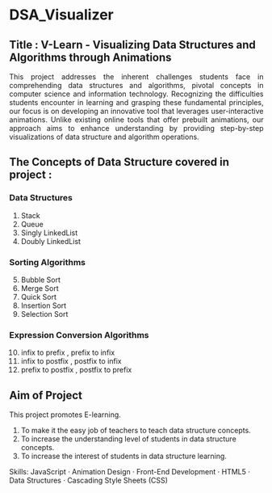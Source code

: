 # DSA_Visualizer 

## Title :  V-Learn - Visualizing Data Structures and Algorithms through Animations

<p style="text-align:justify">This project addresses the inherent challenges students face in comprehending data structures and algorithms, pivotal concepts in computer science and information technology. Recognizing the difficulties students encounter in learning and grasping these fundamental principles, our focus is on developing an innovative tool that leverages user-interactive animations. Unlike existing online tools that offer prebuilt animations, our approach aims to enhance understanding by providing step-by-step visualizations of data structure and algorithm operations.</p>

## The Concepts of Data Structure covered in project :

### Data Structures
1. Stack 
2. Queue
3. Singly LinkedList
4. Doubly LinkedList

### Sorting Algorithms
5. Bubble Sort
6. Merge Sort
7. Quick Sort
8. Insertion Sort
9. Selection Sort

### Expression Conversion Algorithms
10. infix to prefix , prefix to infix
11. infix to postfix , postfix to infix
12. prefix to postfix , postfix to prefix

## Aim of Project 

This project promotes E-learning.
1. To make it the easy job of teachers to teach data structure concepts.
2. To increase the understanding level of students in data structure concepts.
3. To increase the interest of students in data structure learning.


Skills: JavaScript · Animation Design · Front-End Development · HTML5 · Data Structures · Cascading Style Sheets (CSS)
